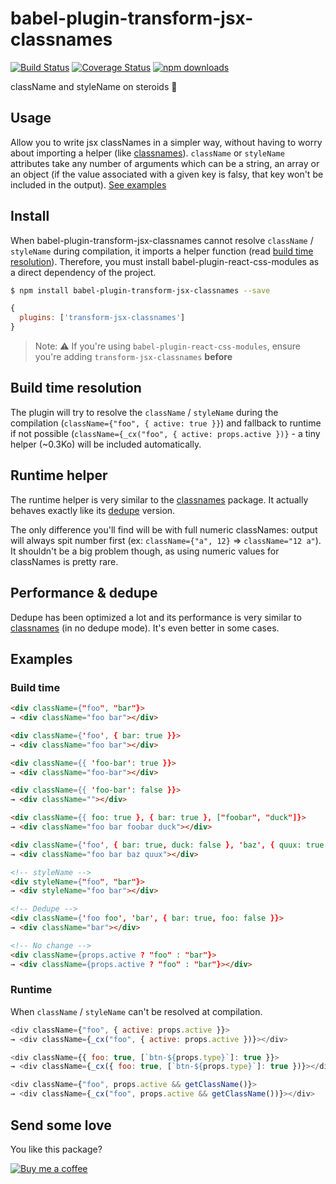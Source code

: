 # babel-plugin-transform-jsx-classnames

[![Build Status](https://travis-ci.org/gtournie/babel-plugin-transform-jsx-classnames.svg?branch=master)](https://travis-ci.org/gtournie/babel-plugin-transform-jsx-classnames)
[![Coverage Status](https://coveralls.io/repos/github/gtournie/babel-plugin-transform-jsx-classnames/badge.svg?branch=master)](https://coveralls.io/github/gtournie/babel-plugin-transform-jsx-classnames?branch=master)
[![npm downloads](https://img.shields.io/npm/dm/babel-plugin-transform-jsx-classnames.svg?style=flat-square)](https://www.npmjs.com/package/babel-plugin-transform-jsx-classnames)

className and styleName on steroids 💪

## Usage

Allow you to write jsx classNames in a simpler way, without having to worry about importing a helper (like [classnames](https://www.npmjs.com/package/classnames)). `className` or `styleName` attributes take any number of arguments which can be a string, an array or an object (if the value associated with a given key is falsy, that key won't be included in the output). [See examples](#examples)

## Install

When babel-plugin-transform-jsx-classnames cannot resolve `className` / `styleName` during compilation, it imports a helper function (read [build time resolution](#build-time-resolution)). Therefore, you must install babel-plugin-react-css-modules as a direct dependency of the project.

```bash
$ npm install babel-plugin-transform-jsx-classnames --save
```

```js
{
  plugins: ['transform-jsx-classnames']
}
```

> Note: ⚠️ If you're using `babel-plugin-react-css-modules`, ensure you're adding `transform-jsx-classnames` **before**

## Build time resolution

The plugin will try to resolve the `className` / `styleName` during the compilation (`className={"foo", { active: true }}`) and fallback to runtime if not possible (`className={_cx("foo", { active: props.active })}` - a tiny helper (~0.3Ko) will be included automatically.

## Runtime helper

The runtime helper is very similar to the [classnames](https://www.npmjs.com/package/classnames) package. It actually behaves exactly like its [dedupe](https://www.npmjs.com/package/classnames#alternate-dedupe-version) version.

The only difference you'll find will be with full numeric classNames: output will always spit number first (ex: `className={"a", 12}` => `className="12 a"`). It shouldn't be a big problem though, as using numeric values for classNames is pretty rare.

## Performance & dedupe

Dedupe has been optimized a lot and its performance is very similar to [classnames](https://www.npmjs.com/package/classnames) (in no dedupe mode). It's even better in some cases.

## Examples

### Build time

```html
<div className={"foo", "bar"}>
→ <div className="foo bar"></div>

<div className={'foo', { bar: true }}>
→ <div className="foo bar"></div>

<div className={{ 'foo-bar': true }}>
→ <div className="foo-bar"></div>

<div className={{ 'foo-bar': false }}>
→ <div className=""></div>

<div className={{ foo: true }, { bar: true }, ["foobar", "duck"]}>
→ <div className="foo bar foobar duck"></div>

<div className={'foo', { bar: true, duck: false }, 'baz', { quux: true }}>
→ <div className="foo bar baz quux"></div>

<!-- styleName -->
<div styleName={"foo", "bar"}>
→ <div styleName="foo bar"></div>

<!-- Dedupe -->
<div className={'foo foo', 'bar', { bar: true, foo: false }}>
→ <div className="bar"></div>

<!-- No change -->
<div className={props.active ? "foo" : "bar"}>
→ <div className={props.active ? "foo" : "bar"}></div>
```

### Runtime

When `className` / `styleName` can't be resolved at compilation.

```js
<div className={"foo", { active: props.active }}>
→ <div className={_cx("foo", { active: props.active })}></div>

<div className={{ foo: true, [`btn-${props.type}`]: true }}>
→ <div className={_cx({ foo: true, [`btn-${props.type}`]: true })}></div>

<div className={"foo", props.active && getClassName()}>
→ <div className={_cx("foo", props.active && getClassName())}></div>
```

## Send some love

You like this package?

[![Buy me a coffee](https://www.buymeacoffee.com/assets/img/custom_images/orange_img.png)](https://www.buymeacoffee.com/jCk0aHycU)
